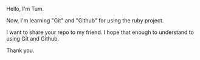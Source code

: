 Hello, I'm Tum.

Now, I'm learning "Git" and "Github" for using the ruby project.

I want to share your repo to my friend. I hope that enough to understand to using Git and Github.

Thank you.